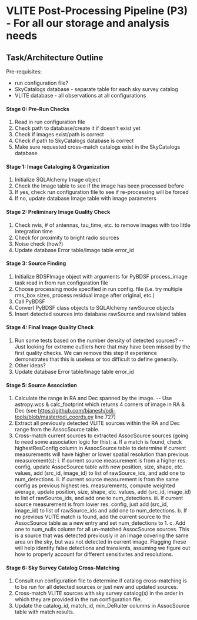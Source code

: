# VLITE Post-Processing Pipeline (P3) - For all our storage and analysis needs
## Task/Architecture Outline

Pre-requisites:
* run configuration file?
* SkyCatalogs database - separate table for each sky survey catalog
* VLITE database - all observations at all configurations

#### Stage 0: Pre-Run Checks
1. Read in run configuration file
2. Check path to database/create it if doesn't exist yet
3. Check if images exist/path is correct
4. Check if path to SkyCatalogs database is correct
5. Make sure requested cross-match catalogs exist in the SkyCatalogs database

#### Stage 1: Image Cataloging & Organization
1. Initialize SQLAlchemy Image object
2. Check the Image table to see if the image has been processed before
3. If yes, check run configuration file to see if re-processing will be forced
4. If no, update database Image table with image parameters

#### Stage 2: Preliminary Image Quality Check
1. Check nvis, # of antennas, tau_time, etc. to remove images with too little integration time
2. Check for proximity to bright radio sources
3. Noise check (how?)
4. Update database Error table/Image table error_id

#### Stage 3: Source Finding
1. Initialize BDSFImage object with arguments for PyBDSF process_image task read in from run configuration file
2. Choose processing mode specified in run config. file (i.e. try multiple rms_box sizes, process residual image after original, etc.)
3. Call PyBDSF
4. Convert PyBDSF class objects to SQLAlchemy rawSource objects
5. Insert detected sources into database rawSource and rawIsland tables

#### Stage 4: Final Image Quality Check
1. Run some tests based on the number density of detected sources? -- Just looking for extreme outliers here that may have been missed by the first quality checks. We can remove this step if experience demonstrates that this is useless or too difficult to define generally.
2. Other ideas?
3. Update database Error table/Image table error_id

#### Stage 5: Source Association
1. Calculate the range in RA and Dec spanned by the image. -- Use astropy.wcs & calc_footprint which returns 4 corners of image in RA & Dec (see https://github.com/bjanesh/odi-tools/blob/master/odi_coords.py line 727)
2. Extract all previously detected VLITE sources within the RA and Dec range from the AssocSource table.
3. Cross-match current sources to extracted AssocSource sources (going to need some association logic for this):
    a. If a match is found, check highestResConfig column in AssocSource table to determine if current measurements will have higher or lower spatial resolution than previous measurement(s):
        i. If current source measurement is from a higher res. config, update AssocSource table with new position, size, shape, etc. values, add (src_id, image_id) to list of rawSource_ids, and add one to num_detections.
	ii. If current source measurement is from the same config as previous highest res. measurements, compute weighted average, update position, size, shape, etc. values, add (src_id, image_id) to list of rawSource_ids, and add one to num_detections.
	iii. If current source measurement is from lower res. config, just add (src_id, image_id) to list of rawSource_ids and add one to num_detections.
    b. If no previous VLITE match is found, add the current source to the AssocSource table as a new entry and set num_detections to 1.
    c. Add one to num_nulls column for all un-matched AssocSource sources. This is a source that was detected previously in an image covering the same area on the sky, but was not detected in current image. Flagging these will help identify false detections and transients, assuming we figure out how to properly account for different sensitivites and resolutions.

#### Stage 6: Sky Survey Catalog Cross-Matching
1. Consult run configuration file to determine if catalog cross-matching is to be run for all detected sources or just new and updated sources.
2. Cross-match VLITE sources with sky survey catalog(s) in the order in which they are provided in the run configuration file.
3. Update the catalog_id, match_id, min_DeRuiter columns in AssocSource table with match results.